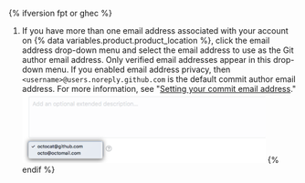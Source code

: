 {% ifversion fpt or ghec %}
1. If you have more than one email address associated with your account on {% data variables.product.product_location %}, click the email address drop-down menu and select the email address to use as the Git author email address. Only verified email addresses appear in this drop-down menu. If you enabled email address privacy, then `<username>@users.noreply.github.com` is the default commit author email address.  For more information, see "[Setting your commit email address](/articles/setting-your-commit-email-address)."
![Choose commit email addresses](/assets/images/help/repository/choose-commit-email-address.png)
{% endif %}
